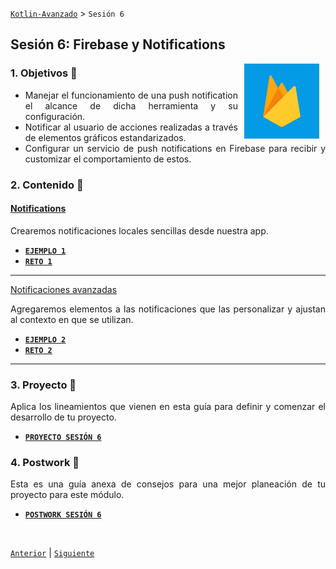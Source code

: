 [`Kotlin-Avanzado`](../Readme.md) > `Sesión 6`

## Sesión 6: Firebase y Notifications

<img src="images/firebase.jpg" align="right" height="120" hspace="10">

<div style="text-align: justify;">



### 1. Objetivos :dart: 

- Manejar el funcionamiento de una push notification el alcance de dicha herramienta y su configuración.
- Notificar al usuario de acciones realizadas a través de elementos gráficos estandarizados.
- Configurar un servicio de push notifications en Firebase para recibir y customizar el comportamiento de estos.



### 2. Contenido :blue_book:

 

#### <ins>Notifications</ins>

Crearemos notificaciones locales sencillas desde nuestra app.

- [**`EJEMPLO 1`**](Ejemplo-01/Readme.md)
- [**`RETO 1`**](Reto-01/Readme.md)

---



<ins>Notificaciones avanzadas</ins>

Agregaremos elementos a las notificaciones que las personalizar y ajustan al contexto en que se utilizan. 

- [**`EJEMPLO 2`**](Ejemplo-02/Readme.md)
- [**`RETO 2`**](Reto-02/Readme.md)

---

 

### 3. Proyecto :hammer:

Aplica los lineamientos que vienen en esta guía para definir y comenzar el desarrollo de tu proyecto.

- [**`PROYECTO SESIÓN 6`**](Proyecto/Readme.md)

### 4. Postwork :memo:

Esta es una guía anexa de consejos para una mejor planeación de tu proyecto para este módulo.

- [**`POSTWORK SESIÓN 6`**](Postwork/Readme.md)

<br/>

[`Anterior`](../Sesion-03/Readme.md) | [`Siguiente`](../Sesion-05/Readme.md)      

</div>

